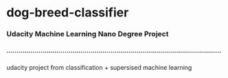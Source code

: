 # dog-breed-classifier
### Udacity Machine Learning Nano Degree Project 
##### ...........................................................................................................

udacity project from classification + supersised machine learning
